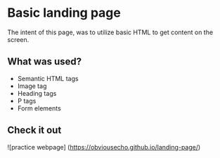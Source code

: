 # Basic landing page

The intent of this page, was to utilize basic HTML to get content on the screen.  

## What was used?

* Semantic HTML tags
* Image tag
* Heading tags
* P tags
* Form elements

## Check it out

![practice webpage] (https://obviousecho.github.io/landing-page/)
